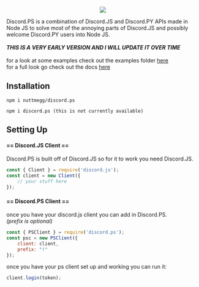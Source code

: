 <div align="center">
	<br />
	<img src="https://github.com/nuttmegg/discord.ps/blob/main/assets/logo%20white%20smaller.png">
</div>

Discord.PS is a combination of Discord.JS and Discord.PY APIs made in Node JS to solve most of the annoying parts of Discord.JS and possibly welcome Discord.PY users into Node JS.<br><br>
*__THIS IS A VERY EARLY VERSION AND I WILL UPDATE IT OVER TIME__*<br><br>
for a look at some examples check out the examples folder [here](https://github.com/TheFlameZEternal/Discord.PS/tree/main/examples)<br>
for a full look go check out the docs [here](https://github.com/TheFlameZEternal/Discord.PS/blob/main/docs.md)
## Installation
```
npm i nuttmegg/discord.ps

npm i discord.ps (this is not currently available)
```
## Setting Up
#### **== Discord.JS Client ==**
Discord.PS is built off of Discord.JS so for it to work you need Discord.JS.
```js
const { Client } = require('discord.js');
const client = new Client({
	// your stuff here
});
```
#### **== Discord.PS Client ==**
once you have your discord.js client you can add in Discord.PS.<br>
*(prefix is optional)*
```js
const { PSClient } = require('discord.ps');
const psc = new PSClient({
	client: client,
	prefix: "!" 
});
```
once you have your ps client set up and working you can run it:
```js
client.login(token);
```
